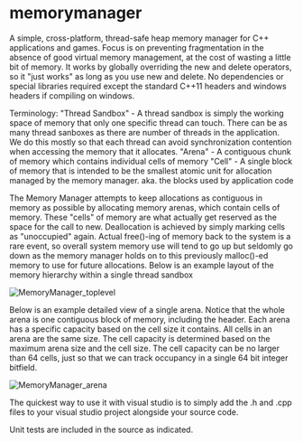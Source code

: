 # memorymanager
A simple, cross-platform, thread-safe heap memory manager for C++ applications and games. Focus is on preventing fragmentation in the absence of good virtual memory management, at the cost of wasting a little bit of memory. It works by globally overriding the new and delete operators, so it "just works" as long as you use new and delete. No dependencies or special libraries required except the standard C++11 headers and windows headers if compiling on windows.

Terminology: 
"Thread Sandbox" - A thread sandbox is simply the working space of memory that only one specific thread can touch. There can be as many thread sanboxes as there are number of threads in the application. We do this mostly so that each thread can avoid synchronization contention when accessing the memory that it allocates.
"Arena" - A contiguous chunk of memory which contains individual cells of memory
"Cell" - A single block of memory that is intended to be the smallest atomic unit for allocation managed by the memory manager. 
         aka. the blocks used by application code

The Memory Manager attempts to keep allocations as contiguous in memory as possible by allocating memory arenas, which contain cells of memory. These "cells" of memory are what actually get reserved as the space for the call to new. Deallocation is achieved by simply marking cells as "unoccupied" again. Actual free()-ing of memory back to the system is a rare event, so overall system memory use will tend to go up but seldomly go down as the memory manager holds on to this previously malloc()-ed memory to use for future allocations. Below is an example layout of the memory hierarchy within a single thread sandbox

![MemoryManager_toplevel](https://user-images.githubusercontent.com/14068824/113484457-37903880-945d-11eb-985c-90c3fa4584df.png)

Below is an example detailed view of a single arena. Notice that the whole arena is one contiguous block of memory, including the header. Each arena has a specific capacity based on the cell size it contains. All cells in an arena are the same size. The cell capacity is determined based on the maximum arena size and the cell size. The cell capacity can be no larger than 64 cells, just so that we can track occupancy in a single 64 bit integer bitfield.

![MemoryManager_arena](https://user-images.githubusercontent.com/14068824/113484861-6ad3c700-945f-11eb-94d8-a7506e147a63.png)


The quickest way to use it with visual studio is to simply add the .h and .cpp files to your visual studio project alongside your source code.

Unit tests are included in the source as indicated.
